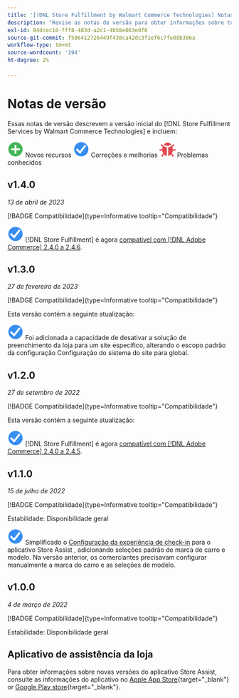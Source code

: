 ```yaml
---
title: '[!DNL Store Fulfillment by Walmart Commerce Technologies] Notas de versão'
description: "Revise as notas de versão para obter informações sobre todas as [!DNL Store Fulfillment by Walmart Commerce Technologies] versões."
exl-id: 04dcec10-fff8-483d-a2c1-4b58e063e0f0
source-git-commit: f506412726449f438ca42dc3f1ef6c7fe08b306a
workflow-type: tm+mt
source-wordcount: '194'
ht-degree: 2%

---
```


# Notas de versão

Essas notas de versão descrevem a versão inicial do [!DNL Store Fulfillment Services by Walmart Commerce Technologies] e incluem:

![Novo](../assets/new.svg) Novos recursos
![Problema corrigido](../assets/fix.svg) Correções e melhorias
![Problema conhecido](../assets/bug.svg) Problemas conhecidos

## v1.4.0

*13 de abril de 2023*

[!BADGE Compatibilidade]{type=Informative tooltip="Compatibilidade"}

![Novo](../assets/fix.svg) [!DNL Store Fulfillment] é agora [compatível com [!DNL Adobe Commerce] 2.4.0 a 2.4.6](https://experienceleague.adobe.com/docs/commerce-operations/release/product-availability.html).


## v1.3.0

*27 de fevereiro de 2023*

[!BADGE Compatibilidade]{type=Informative tooltip="Compatibilidade"}

Esta versão contém a seguinte atualização:

![Novo](../assets/fix.svg)<!-- WMTP-795 --> Foi adicionada a capacidade de desativar a solução de preenchimento da loja para um site específico, alterando o escopo padrão da configuração Configuração do sistema do site para global.

## v1.2.0

*27 de setembro de 2022*

[!BADGE Compatibilidade]{type=Informative tooltip="Compatibilidade"}

Esta versão contém a seguinte atualização:

![Novo](../assets/fix.svg) [!DNL Store Fulfillment] é agora [compatível com [!DNL Adobe Commerce] 2.4.0 a 2.4.5](https://experienceleague.adobe.com/docs/commerce-operations/release/product-availability.html).


## v1.1.0

*15 de julho de 2022*

[!BADGE Compatibilidade]{type=Informative tooltip="Compatibilidade"}

Estabilidade: Disponibilidade geral

![Novo](../assets/fix.svg)<!-- WMTP-731 --> Simplificado o [Configuração da experiência de check-in](check-in-experience-setup.md) para o aplicativo Store Assist , adicionando seleções padrão de marca de carro e modelo. Na versão anterior, os comerciantes precisavam configurar manualmente a marca do carro e as seleções de modelo.

## v1.0.0

*4 de março de 2022*

[!BADGE Compatibilidade]{type=Informative tooltip="Compatibilidade"}

Estabilidade: Disponibilidade geral

## Aplicativo de assistência da loja

Para obter informações sobre novas versões do aplicativo Store Assist, consulte as informações do aplicativo no [Apple App Store](https://apps.apple.com/us/app/store-assist-by-walmart/id1609281539){target="_blank"} or [Google Play store](https://play.google.com/store/apps/details?id=com.walmart.faas.storeassist){target="_blank"}.
